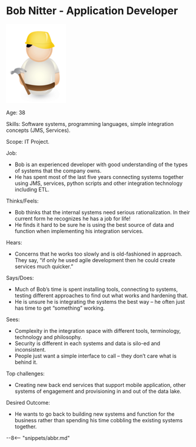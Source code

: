 <!-- SPDX-License-Identifier: CC-BY-4.0 -->
<!-- Copyright Contributors to the ODPi Egeria project. -->

# Bob Nitter - Application Developer

![Icon](bob-nitter.png)

Age: 38

Skills: Software systems, programming languages, simple integration concepts (JMS, Services).

Scope: IT Project.

Job: 

* Bob is an experienced developer with good understanding of the types of systems that the company owns. 
* He has spent most of the last five years connecting systems together using JMS, services, python scripts and other integration technology including ETL.  

Thinks/Feels:

* Bob thinks that the internal systems need serious rationalization. In their current form he recognizes he has a job for life! 
* He finds it hard to be sure he is using the best source of data and function when implementing his integration services.

Hears:

* Concerns that he works too slowly and is old-fashioned in approach. They say, “if only he used agile development then he could create services much quicker.”

Says/Does:

* Much of Bob’s time is spent installing tools, connecting to systems, testing different approaches to find out what works and hardening that. 
* He is unsure he is integrating the systems the best way – he often just has time to get “something” working.

Sees:

* Complexity in the integration space with different tools, terminology, technology and philosophy. 
* Security is different in each systems and data is silo-ed and inconsistent. 
* People just want a simple interface to call – they don’t care what is behind it.

Top challenges:

* Creating new back end services that support mobile application, other systems of engagement and provisioning in and out of the data lake.

Desired Outcome:

* He wants to go back to building new systems and function for the business rather than spending his time cobbling the existing systems together.

--8<-- "snippets/abbr.md"